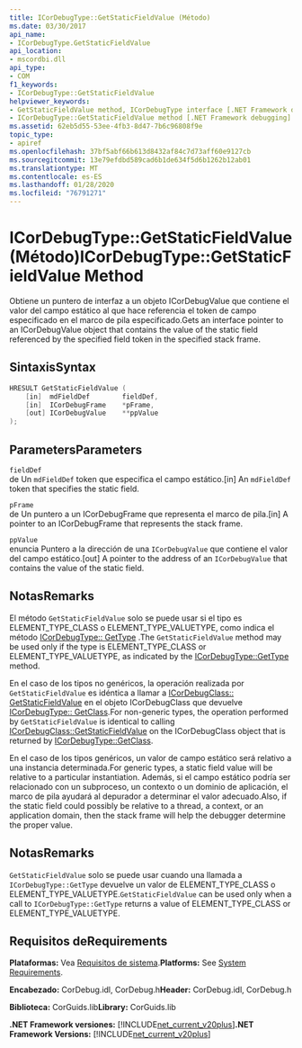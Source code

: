 ```yaml
---
title: ICorDebugType::GetStaticFieldValue (Método)
ms.date: 03/30/2017
api_name:
- ICorDebugType.GetStaticFieldValue
api_location:
- mscordbi.dll
api_type:
- COM
f1_keywords:
- ICorDebugType::GetStaticFieldValue
helpviewer_keywords:
- GetStaticFieldValue method, ICorDebugType interface [.NET Framework debugging]
- ICorDebugType::GetStaticFieldValue method [.NET Framework debugging]
ms.assetid: 62eb5d55-53ee-4fb3-8d47-7b6c96808f9e
topic_type:
- apiref
ms.openlocfilehash: 37bf5abf66b613d8432af84c7d73aff60e9127cb
ms.sourcegitcommit: 13e79efdbd589cad6b1de634f5d6b1262b12ab01
ms.translationtype: MT
ms.contentlocale: es-ES
ms.lasthandoff: 01/28/2020
ms.locfileid: "76791271"
---
```

# <a name="icordebugtypegetstaticfieldvalue-method"></a><span data-ttu-id="70efe-102">ICorDebugType::GetStaticFieldValue (Método)</span><span class="sxs-lookup"><span data-stu-id="70efe-102">ICorDebugType::GetStaticFieldValue Method</span></span>
<span data-ttu-id="70efe-103">Obtiene un puntero de interfaz a un objeto ICorDebugValue que contiene el valor del campo estático al que hace referencia el token de campo especificado en el marco de pila especificado.</span><span class="sxs-lookup"><span data-stu-id="70efe-103">Gets an interface pointer to an ICorDebugValue object that contains the value of the static field referenced by the specified field token in the specified stack frame.</span></span>  
  
## <a name="syntax"></a><span data-ttu-id="70efe-104">Sintaxis</span><span class="sxs-lookup"><span data-stu-id="70efe-104">Syntax</span></span>  
  
```cpp  
HRESULT GetStaticFieldValue (  
    [in]  mdFieldDef        fieldDef,  
    [in]  ICorDebugFrame    *pFrame,  
    [out] ICorDebugValue    **ppValue  
);  
```  
  
## <a name="parameters"></a><span data-ttu-id="70efe-105">Parameters</span><span class="sxs-lookup"><span data-stu-id="70efe-105">Parameters</span></span>  
 `fieldDef`  
 <span data-ttu-id="70efe-106">de Un `mdFieldDef` token que especifica el campo estático.</span><span class="sxs-lookup"><span data-stu-id="70efe-106">[in] An `mdFieldDef` token that specifies the static field.</span></span>  
  
 `pFrame`  
 <span data-ttu-id="70efe-107">de Un puntero a un ICorDebugFrame que representa el marco de pila.</span><span class="sxs-lookup"><span data-stu-id="70efe-107">[in] A pointer to an ICorDebugFrame that represents the stack frame.</span></span>  
  
 `ppValue`  
 <span data-ttu-id="70efe-108">enuncia Puntero a la dirección de una `ICorDebugValue` que contiene el valor del campo estático.</span><span class="sxs-lookup"><span data-stu-id="70efe-108">[out] A pointer to the address of an `ICorDebugValue` that contains the value of the static field.</span></span>  
  
## <a name="remarks"></a><span data-ttu-id="70efe-109">Notas</span><span class="sxs-lookup"><span data-stu-id="70efe-109">Remarks</span></span>  
 <span data-ttu-id="70efe-110">El método `GetStaticFieldValue` solo se puede usar si el tipo es ELEMENT_TYPE_CLASS o ELEMENT_TYPE_VALUETYPE, como indica el método [ICorDebugType:: GetType](icordebugtype-gettype-method.md) .</span><span class="sxs-lookup"><span data-stu-id="70efe-110">The `GetStaticFieldValue` method may be used only if the type is ELEMENT_TYPE_CLASS or ELEMENT_TYPE_VALUETYPE, as indicated by the [ICorDebugType::GetType](icordebugtype-gettype-method.md) method.</span></span>  
  
 <span data-ttu-id="70efe-111">En el caso de los tipos no genéricos, la operación realizada por `GetStaticFieldValue` es idéntica a llamar a [ICorDebugClass:: GetStaticFieldValue](icordebugclass-getstaticfieldvalue-method.md) en el objeto ICorDebugClass que devuelve [ICorDebugType:: GetClass](icordebugtype-getclass-method.md).</span><span class="sxs-lookup"><span data-stu-id="70efe-111">For non-generic types, the operation performed by `GetStaticFieldValue` is identical to calling [ICorDebugClass::GetStaticFieldValue](icordebugclass-getstaticfieldvalue-method.md) on the ICorDebugClass object that is returned by [ICorDebugType::GetClass](icordebugtype-getclass-method.md).</span></span>  
  
 <span data-ttu-id="70efe-112">En el caso de los tipos genéricos, un valor de campo estático será relativo a una instancia determinada.</span><span class="sxs-lookup"><span data-stu-id="70efe-112">For generic types, a static field value will be relative to a particular instantiation.</span></span> <span data-ttu-id="70efe-113">Además, si el campo estático podría ser relacionado con un subproceso, un contexto o un dominio de aplicación, el marco de pila ayudará al depurador a determinar el valor adecuado.</span><span class="sxs-lookup"><span data-stu-id="70efe-113">Also, if the static field could possibly be relative to a thread, a context, or an application domain, then the stack frame will help the debugger determine the proper value.</span></span>  
  
## <a name="remarks"></a><span data-ttu-id="70efe-114">Notas</span><span class="sxs-lookup"><span data-stu-id="70efe-114">Remarks</span></span>  
 <span data-ttu-id="70efe-115">`GetStaticFieldValue` solo se puede usar cuando una llamada a `ICorDebugType::GetType` devuelve un valor de ELEMENT_TYPE_CLASS o ELEMENT_TYPE_VALUETYPE.</span><span class="sxs-lookup"><span data-stu-id="70efe-115">`GetStaticFieldValue` can be used only when a call to `ICorDebugType::GetType` returns a value of ELEMENT_TYPE_CLASS or ELEMENT_TYPE_VALUETYPE.</span></span>  
  
## <a name="requirements"></a><span data-ttu-id="70efe-116">Requisitos de</span><span class="sxs-lookup"><span data-stu-id="70efe-116">Requirements</span></span>  
 <span data-ttu-id="70efe-117">**Plataformas:** Vea [Requisitos de sistema](../../../../docs/framework/get-started/system-requirements.md).</span><span class="sxs-lookup"><span data-stu-id="70efe-117">**Platforms:** See [System Requirements](../../../../docs/framework/get-started/system-requirements.md).</span></span>  
  
 <span data-ttu-id="70efe-118">**Encabezado:** CorDebug.idl, CorDebug.h</span><span class="sxs-lookup"><span data-stu-id="70efe-118">**Header:** CorDebug.idl, CorDebug.h</span></span>  
  
 <span data-ttu-id="70efe-119">**Biblioteca:** CorGuids.lib</span><span class="sxs-lookup"><span data-stu-id="70efe-119">**Library:** CorGuids.lib</span></span>  
  
 <span data-ttu-id="70efe-120">**.NET Framework versiones:** [!INCLUDE[net_current_v20plus](../../../../includes/net-current-v20plus-md.md)]</span><span class="sxs-lookup"><span data-stu-id="70efe-120">**.NET Framework Versions:** [!INCLUDE[net_current_v20plus](../../../../includes/net-current-v20plus-md.md)]</span></span>
